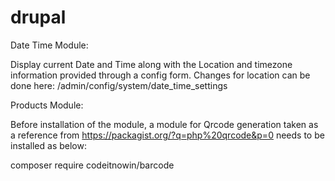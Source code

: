 # drupal
Date Time Module:

Display current Date and Time along with the Location and timezone information provided through a config form.
Changes for location can be done here: /admin/config/system/date_time_settings


Products Module:

Before installation of the module, a module for Qrcode generation taken as a reference from https://packagist.org/?q=php%20qrcode&p=0 needs to be installed as below:

composer require codeitnowin/barcode
